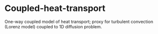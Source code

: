# Coupled-heat-transport
One-way coupled model of heat transport; proxy for turbulent convection (Lorenz model) coupled to 1D diffusion problem.
